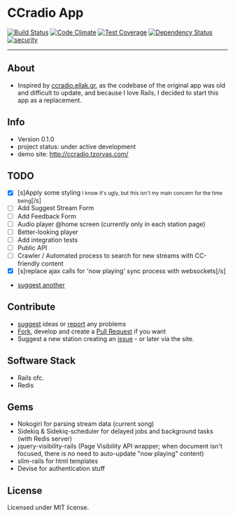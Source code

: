 # CCradio App

[![Build Status](https://travis-ci.org/atzorvas/ccradio.svg)](https://travis-ci.org/atzorvas/ccradio) [![Code Climate](https://codeclimate.com/github/atzorvas/ccradio/badges/gpa.svg)](https://codeclimate.com/github/atzorvas/ccradio) [![Test Coverage](https://codeclimate.com/github/atzorvas/ccradio/badges/coverage.svg)](https://codeclimate.com/github/atzorvas/ccradio/coverage) [![Dependency Status](https://gemnasium.com/atzorvas/ccradio.svg)](https://gemnasium.com/atzorvas/ccradio) [![security](https://hakiri.io/github/atzorvas/ccradio/master.svg)](https://hakiri.io/github/atzorvas/ccradio/master)

---

## About
- Inspired by [ccradio.ellak.gr](https://ccradio.ellak.gr/), as the codebase of the original app was old and difficult to update, and because I love Rails, I decided to start this app as a replacement.

## Info
- Version 0.1.0
- project status: under active development
- demo site: http://ccradio.tzorvas.com/

## TODO
- [x] [s]Apply some styling <small>I know it's ugly, but this isn't my main concern for the time being</small>[/s]
- [ ] Add Suggest Stream Form
- [ ] Add Feedback Form
- [ ] Audio player @home screen (currently only in each station page)
 - [ ] Better-looking player
- [ ] Add integration tests
- [ ] Public API
- [ ] Crawler / Automated process to search for new streams with CC-friendly content
- [x] [s]replace ajax calls for 'now playing' sync process with websockets[/s]
- [suggest another](https://github.com/atzorvas/ccradio/issues/new)

## Contribute
- [suggest](https://github.com/atzorvas/ccradio/issues/new) ideas or [report](https://github.com/atzorvas/ccradio/issues/new) any problems
- [Fork](https://github.com/atzorvas/ccradio/edit/master/README.md#fork-destination-box), develop and create a [Pull Request](https://github.com/atzorvas/ccradio/compare) if you want
- Suggest a new station creating an [issue](https://github.com/atzorvas/ccradio/issues/new) - or later via the site.

## Software Stack
- Rails ofc.
- Redis

## Gems
- Nokogiri for parsing stream data (current song)
- Sidekiq & Sidekiq-scheduler for delayed jobs and background tasks (with Redis server)
- jquery-visibility-rails (Page Visibility API wrapper; when document isn't focused, there is no need to auto-update "now playing" content)
- slim-rails for html templates
- Devise for authentication stuff

## License
Licensed under MIT license.
